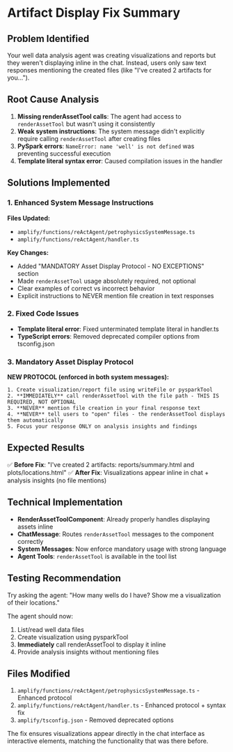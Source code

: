 # Artifact Display Fix Summary

## Problem Identified
Your well data analysis agent was creating visualizations and reports but they weren't displaying inline in the chat. Instead, users only saw text responses mentioning the created files (like "I've created 2 artifacts for you...").

## Root Cause Analysis
1. **Missing renderAssetTool calls**: The agent had access to `renderAssetTool` but wasn't using it consistently
2. **Weak system instructions**: The system message didn't explicitly require calling `renderAssetTool` after creating files
3. **PySpark errors**: `NameError: name 'well' is not defined` was preventing successful execution
4. **Template literal syntax error**: Caused compilation issues in the handler

## Solutions Implemented

### 1. Enhanced System Message Instructions
**Files Updated:**
- `amplify/functions/reActAgent/petrophysicsSystemMessage.ts`
- `amplify/functions/reActAgent/handler.ts` 

**Key Changes:**
- Added "MANDATORY Asset Display Protocol - NO EXCEPTIONS" section
- Made `renderAssetTool` usage absolutely required, not optional
- Clear examples of correct vs incorrect behavior
- Explicit instructions to NEVER mention file creation in text responses

### 2. Fixed Code Issues
- **Template literal error**: Fixed unterminated template literal in handler.ts
- **TypeScript errors**: Removed deprecated compiler options from tsconfig.json

### 3. Mandatory Asset Display Protocol
**NEW PROTOCOL (enforced in both system messages):**

```
1. Create visualization/report file using writeFile or pysparkTool
2. **IMMEDIATELY** call renderAssetTool with the file path - THIS IS REQUIRED, NOT OPTIONAL  
3. **NEVER** mention file creation in your final response text
4. **NEVER** tell users to "open" files - the renderAssetTool displays them automatically
5. Focus your response ONLY on analysis insights and findings
```

## Expected Results
✅ **Before Fix**: "I've created 2 artifacts: reports/summary.html and plots/locations.html"
✅ **After Fix**: Visualizations appear inline in chat + analysis insights (no file mentions)

## Technical Implementation
- **RenderAssetToolComponent**: Already properly handles displaying assets inline
- **ChatMessage**: Routes `renderAssetTool` messages to the component correctly  
- **System Messages**: Now enforce mandatory usage with strong language
- **Agent Tools**: `renderAssetTool` is available in the tool list

## Testing Recommendation
Try asking the agent: "How many wells do I have? Show me a visualization of their locations."

The agent should now:
1. List/read well data files
2. Create visualization using pysparkTool
3. **Immediately** call renderAssetTool to display it inline
4. Provide analysis insights without mentioning files

## Files Modified
1. `amplify/functions/reActAgent/petrophysicsSystemMessage.ts` - Enhanced protocol
2. `amplify/functions/reActAgent/handler.ts` - Enhanced protocol + syntax fix  
3. `amplify/tsconfig.json` - Removed deprecated options

The fix ensures visualizations appear directly in the chat interface as interactive elements, matching the functionality that was there before.
